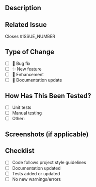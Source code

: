 ## Description
<!-- Briefly describe the changes in this PR -->

## Related Issue
<!-- Link the issue this PR closes -->
Closes #ISSUE_NUMBER

## Type of Change
- [ ] 🐛 Bug fix
- [ ] ✨ New feature
- [ ] 🔧 Enhancement
- [ ] 📖 Documentation update

## How Has This Been Tested?
<!-- Describe testing steps -->
- [ ] Unit tests
- [ ] Manual testing
- [ ] Other:

## Screenshots (if applicable)
<!-- Add UI screenshots or terminal output -->

## Checklist
- [ ] Code follows project style guidelines
- [ ] Documentation updated
- [ ] Tests added or updated
- [ ] No new warnings/errors
